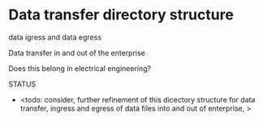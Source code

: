 # Data transfer directory structure 

data igress and data egress

Data transfer in and out of the enterprise

Does this belong in electrical engineering?

STATUS
* <todo: consider, further refinement of this dicectory structure for data transfer, ingress and egress of data files into and out of enterprise, >

